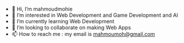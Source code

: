 - 👋 Hi, I’m mahmoudmohie
- 👀 I’m interested in Web Development and Game Development and AI
- 🌱 I’m currently learning Web Development
- 💞️ I’m looking to collaborate on making Web Apps
- 📫 How to reach me : my email is mahmoumoh@gmail.com

<!---
1mahmoudmohie/1mahmoudmohie is a ✨ special ✨ repository because its `README.md` (this file) appears on your GitHub profile.
You can click the Preview link to take a look at your changes.
--->
